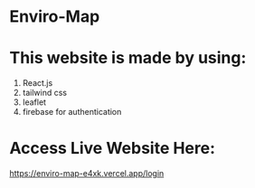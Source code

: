 # Enviro-Map

# This website is made by using:
1. React.js
2. tailwind css
3. leaflet
4. firebase for authentication

# Access Live Website Here:
https://enviro-map-e4xk.vercel.app/login

